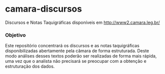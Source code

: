 camara-discursos 
============================

Discursos e Notas Taquigráficas disponíveis em http://www2.camara.leg.br/


### Objetivo

Este repositório concentrará os discursos e as notas taquigráficas disponibilizadas 
abertamente pela câmara de forma estruturada. Deste modo análises desses textos 
poderão ser realizadas de forma mais rápida, uma vez que o analista não precisará 
se preocupar com a obtenção e estruturação dos dados.

